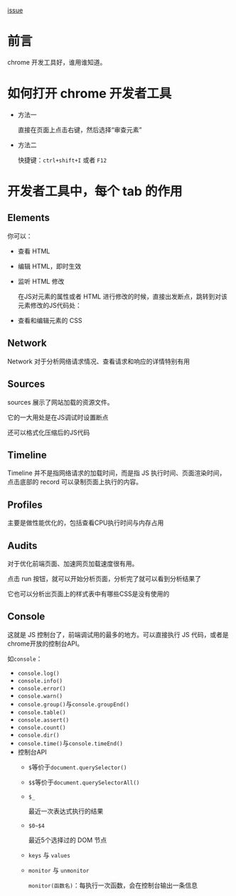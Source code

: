 [issue](https://github.com/hoperyy/blog/issues/11)

# 前言

chrome 开发工具好，谁用谁知道。

# 如何打开 chrome 开发者工具

+	方法一

	直接在页面上点击右键，然后选择“审查元素”

+	方法二

	快捷键：`ctrl+shift+I` 或者 `F12`

# 开发者工具中，每个 tab 的作用

## Elements

你可以：

+	查看 HTML
+	编辑 HTML，即时生效
+	监听 HTML 修改

	在JS对元素的属性或者 HTML 进行修改的时候，直接出发断点，跳转到对该元素修改的JS代码处：

+	查看和编辑元素的 CSS

## Network

Network 对于分析网络请求情况、查看请求和响应的详情特别有用

## Sources

sources 展示了网站加载的资源文件。

它的一大用处是在JS调试时设置断点

还可以格式化压缩后的JS代码

## Timeline

Timeline 并不是指网络请求的加载时间，而是指 JS 执行时间、页面渲染时间，点击底部的 record 可以录制页面上执行的内容。

## Profiles

主要是做性能优化的，包括查看CPU执行时间与内存占用

## Audits

对于优化前端页面、加速网页加载速度很有用。

点击 run 按钮，就可以开始分析页面，分析完了就可以看到分析结果了

它也可以分析出页面上的样式表中有哪些CSS是没有使用的

## Console 

这就是 JS 控制台了，前端调试用的最多的地方。可以直接执行 JS 代码，或者是chrome开放的控制台API。

如`console`：

+	`console.log()`
+	`console.info()`
+	`console.error()`
+	`console.warn()`
+	`console.group()`与`console.groupEnd()`
+	`console.table()`
+	`console.assert()`
+	`console.count()`
+	`console.dir()`
+	`console.time()`与`console.timeEnd()`
+	控制台API
	+	`$`等价于`document.querySelector()`
	+	`$$`等价于`document.querySelectorAll()`
	+	`$_`

		最近一次表达式执行的结果

	+	`$0~$4`

		最近5个选择过的 DOM 节点
	+	`keys` 与 `values`
	+	`monitor` 与 `unmonitor`
		
		`monitor(函数名)`：每执行一次函数，会在控制台输出一条信息